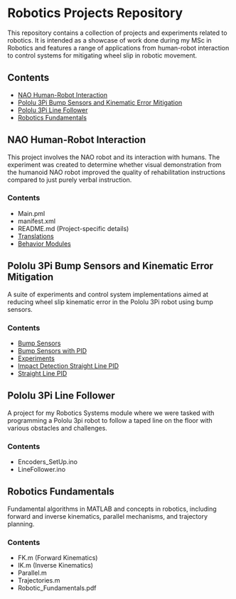 # Robotics Projects Repository

This repository contains a collection of projects and experiments related to robotics. It is intended as a showcase of work done during my MSc in Robotics and features a range of applications from human-robot interaction to control systems for mitigating wheel slip in robotic movement.

## Contents

- [NAO Human-Robot Interaction](#nao-human-robot-interaction)
- [Pololu 3Pi Bump Sensors and Kinematic Error Mitigation](#pololu-3pi-bump-sensors-and-kinematic-error-mitigation)
- [Pololu 3Pi Line Follower](#pololu-3pi-line-follower)
- [Robotics Fundamentals](#robotics-fundamentals)

## NAO Human-Robot Interaction

This project involves the NAO robot and its interaction with humans. The experiment was created to determine whether visual demonstration from the humanoid NAO robot improved the quality of rehabilitation instructions compared to just purely verbal instruction.

### Contents

- Main.pml
- manifest.xml
- README.md (Project-specific details)
- [Translations](NAO_Human_Robot_Interaction/translations)
- [Behavior Modules](NAO_Human_Robot_Interaction/behavior_1)

## Pololu 3Pi Bump Sensors and Kinematic Error Mitigation

A suite of experiments and control system implementations aimed at reducing wheel slip kinematic error in the Pololu 3Pi robot using bump sensors.

### Contents

- [Bump Sensors](Pololu3Pi_Bump_Sensors_To-Mitigate_Wheel_Slip_Kinematic_Error/bump_sensors)
- [Bump Sensors with PID](Pololu3Pi_Bump_Sensors_To-Mitigate_Wheel_Slip_Kinematic_Error/bump_sensors_with_PID)
- [Experiments](Pololu3Pi_Bump_Sensors_To-Mitigate_Wheel_Slip_Kinematic_Error/Experiments)
- [Impact Detection Straight Line PID](Pololu3Pi_Bump_Sensors_To-Mitigate_Wheel_Slip_Kinematic_Error/Impact_Detection_Straight_Line_PID)
- [Straight Line PID](Pololu3Pi_Bump_Sensors_To-Mitigate_Wheel_Slip_Kinematic_Error/Straight_Line_PID)

## Pololu 3Pi Line Follower

A project for my Robotics Systems module where we were tasked with programming a Pololu 3pi robot to follow a taped line on the floor with various obstacles and challenges.

### Contents

- Encoders_SetUp.ino
- LineFollower.ino

## Robotics Fundamentals

Fundamental algorithms in MATLAB and concepts in robotics, including forward and inverse kinematics, parallel mechanisms, and trajectory planning.

### Contents

- FK.m (Forward Kinematics)
- IK.m (Inverse Kinematics)
- Parallel.m
- Trajectories.m
- Robotic_Fundamentals.pdf



